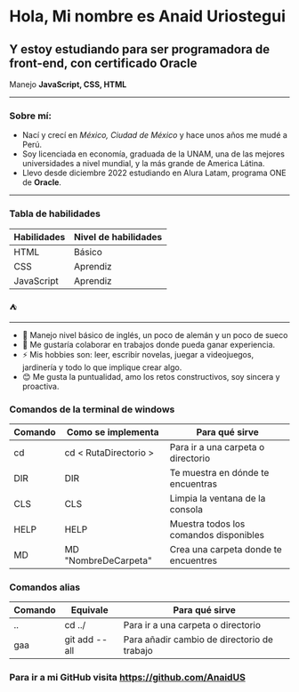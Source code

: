 # Hola, Mi nombre es Anaid Uriostegui

## Y estoy estudiando para ser programadora de front-end, con certificado Oracle

Manejo **JavaScript, CSS, HTML**

-----------------------------------------------------------------------------------------

### Sobre mí:

* Nací y crecí en *México, Ciudad de México* y hace unos años me mudé a Perú. 
* Soy licenciada en economía, graduada de la UNAM, una de las mejores universidades a nivel mundial, y la más grande de America Látina.
* Llevo desde diciembre 2022 estudiando en Alura Latam, programa ONE de **Oracle**.

--------------------------------------------------------------------------------------------

### Tabla de habilidades

| Habilidades | Nivel de habilidades |
|-------------|----------------------|
| HTML        | Básico               |
| CSS         | Aprendiz             |
| JavaScript  | Aprendiz             |

:tent:

--------------------------------------------------------

- 🌱 Manejo nivel básico de inglés, un poco de alemán y un poco de sueco
- 👯 Me gustaría colaborar en trabajos donde pueda ganar experiencia.
- ⚡ Mis hobbies son: leer, escribir novelas, juegar a videojuegos, jardinería y todo lo que implique crear algo. 
- :blush: Me gusta la puntualidad, amo los retos constructivos, soy sincera y proactiva.

### Comandos de la terminal de windows

| Comando  | Como se implementa       | Para qué sirve                         |
|----------|--------------------------|----------------------------------------|
| cd       | cd < RutaDirectorio >    | Para ir a una carpeta o directorio     |
| DIR      | DIR                      | Te muestra en dónde te encuentras      |
| CLS      | CLS                      | Limpia la ventana de la consola        |
| HELP     | HELP                     | Muestra todos los comandos disponibles |
| MD       | MD "NombreDeCarpeta"     | Crea una carpeta donde te encuentres   |

### Comandos alias

| Comando  | Equivale                 | Para qué sirve                              |
|----------|--------------------------|---------------------------------------------|
| ..       | cd ../                   | Para ir a una carpeta o directorio          |
| gaa      | git add --all            | Para añadir cambio de directorio de trabajo |



### Para ir a mi GitHub visita  https://github.com/AnaidUS
